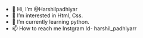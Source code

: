 - 👋 Hi, I’m @Harshilpadhiyar
- 👀 I’m interested in Html, Css.
- 🌱 I’m currently learning python.
- 📫 How to reach me Instgram Id- harshil_padhiyarr

<!---
Harshilpadhiyar/Harshilpadhiyar is a ✨ special ✨ repository because its `README.md` (this file) appears on your GitHub profile.
You can click the Preview link to take a look at your changes.
--->
